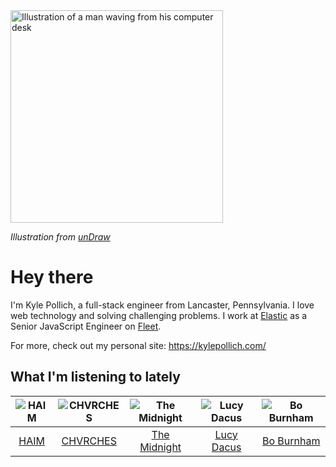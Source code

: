 <img src="https://user-images.githubusercontent.com/6766512/87306713-6f79d900-c4e6-11ea-989a-3242cbfc50c2.png" alt="Illustration of a man waving from his computer desk" height="340" />

_Illustration from [unDraw](https://undraw.co/)_

# Hey there

I'm Kyle Pollich, a full-stack engineer from Lancaster, Pennsylvania. I love web technology and solving challenging problems.
I work at [Elastic](https://www.elastic.co/) as a Senior JavaScript Engineer on [Fleet](https://www.elastic.co/guide/en/fleet/current/fleet-overview.html).

For more, check out my personal site: https://kylepollich.com/

## What I'm listening to lately

<!-- begin artists -->
  |![HAIM](https://i.scdn.co/image/3e312ec2e821edab6dfe9183f145c85edd1309eb)|![CHVRCHES](https://i.scdn.co/image/ab6761610000f178ea72be78f2a71616661b982e)|![The Midnight](https://i.scdn.co/image/aef4c8f3992a5ddb727bd0468854d7e1047a8851)|![Lucy Dacus](https://i.scdn.co/image/ab6761610000f178c6edcb6e244bd2842ea81e4b)|![Bo Burnham](https://i.scdn.co/image/ab6761610000f17830d9a4acdf8cd3e8c0ad39ab)|
  |:---:|:---:|:---:|:---:|:---:|
  |[HAIM](https://open.spotify.com/artist/4Ui2kfOqGujY81UcPrb5KE)|[CHVRCHES](https://open.spotify.com/artist/3CjlHNtplJyTf9npxaPl5w)|[The Midnight](https://open.spotify.com/artist/2NFrAuh8RQdQoS7iYFbckw)|[Lucy Dacus](https://open.spotify.com/artist/07D1Bjaof0NFlU32KXiqUP)|[Bo Burnham](https://open.spotify.com/artist/2Waw2sSbqvAwK8NwACNjVo)|
<!-- end artists -->
